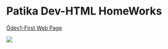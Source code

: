 # Patika Dev-HTML HomeWorks

[Ödev1-First Web Page](https://github.com/yasemingurbuz/PatikaDev-HTML/blob/main/index.html)

![](https://github.com/yasemingurbuz/PatikaDev-HTML/blob/main/%C3%B6dev1.png)



